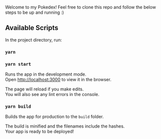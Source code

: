 Welcome to my Pokedex! Feel free to clone this repo and follow the below steps to be up and running :) 

## Available Scripts

In the project directory, run:

### `yarn`

### `yarn start`

Runs the app in the development mode.<br>
Open [http://localhost:3000](http://localhost:3000) to view it in the browser.

The page will reload if you make edits.<br>
You will also see any lint errors in the console.

### `yarn build`

Builds the app for production to the `build` folder.<br>

The build is minified and the filenames include the hashes.<br>
Your app is ready to be deployed!

